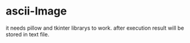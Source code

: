 # ascii-Image

it needs pillow and tkinter librarys to work. 
after execution result will be stored in text file.
